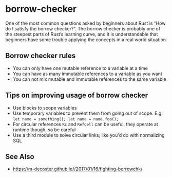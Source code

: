 # borrow-checker
One of the most common questions asked by beginners about Rust is “How do I
satisfy the borrow checker?”. The borrow checker is probably one of the
steepest parts of Rust’s learning curve, and it is understandable that
beginners have some trouble applying the concepts in a real world situation.

## Borrow checker rules
- You can only have one mutable reference to a variable at a time
- You can have as many immutable references to a variable as you want
- You can not mix mutable and immutable references to the same variable

## Tips on improving usage of borrow checker
- Use blocks to scope variables
- Use temporary variables to prevent them from going out of scope. E.g. `let
  name = something(); let name = name.foo();`
- For circular references `Rc` and `RefCell` can be useful, they operate at
  runtime though, so be careful
- Use a third module to solve circular links; like you'd do with normalizing
  SQL

## See Also
- https://m-decoster.github.io//2017/01/16/fighting-borrowchk/
